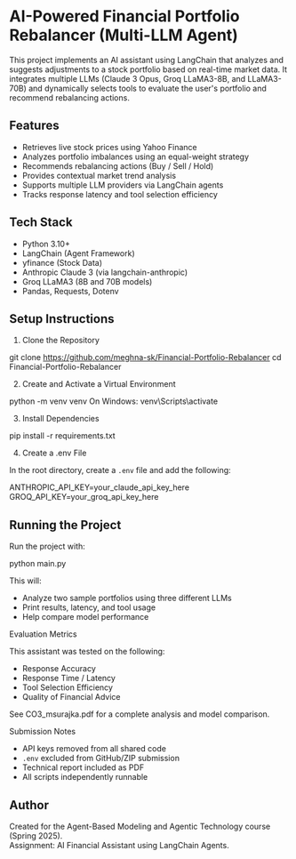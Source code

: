 # AI-Powered Financial Portfolio Rebalancer (Multi-LLM Agent)

This project implements an AI assistant using LangChain that analyzes and suggests adjustments to a stock portfolio based on real-time market data. It integrates multiple LLMs (Claude 3 Opus, Groq LLaMA3-8B, and LLaMA3-70B) and dynamically selects tools to evaluate the user's portfolio and recommend rebalancing actions.

## Features

- Retrieves live stock prices using Yahoo Finance
- Analyzes portfolio imbalances using an equal-weight strategy
- Recommends rebalancing actions (Buy / Sell / Hold)
- Provides contextual market trend analysis
- Supports multiple LLM providers via LangChain agents
- Tracks response latency and tool selection efficiency

## Tech Stack

- Python 3.10+
- LangChain (Agent Framework)
- yfinance (Stock Data)
- Anthropic Claude 3 (via langchain-anthropic)
- Groq LLaMA3 (8B and 70B models)
- Pandas, Requests, Dotenv

## Setup Instructions

1. Clone the Repository

git clone https://github.com/meghna-sk/Financial-Portfolio-Rebalancer
cd Financial-Portfolio-Rebalancer

2. Create and Activate a Virtual Environment

python -m venv venv
On Windows: venv\Scripts\activate

3. Install Dependencies

pip install -r requirements.txt

4. Create a .env File

In the root directory, create a `.env` file and add the following:

ANTHROPIC_API_KEY=your_claude_api_key_here
GROQ_API_KEY=your_groq_api_key_here

## Running the Project

Run the project with:

python main.py

This will:
- Analyze two sample portfolios using three different LLMs
- Print results, latency, and tool usage
- Help compare model performance

Evaluation Metrics

This assistant was tested on the following:
- Response Accuracy
- Response Time / Latency
- Tool Selection Efficiency
- Quality of Financial Advice

See CO3_msurajka.pdf for a complete analysis and model comparison.

Submission Notes

- API keys removed from all shared code
- `.env` excluded from GitHub/ZIP submission
- Technical report included as PDF
- All scripts independently runnable

## Author
Created for the Agent-Based Modeling and Agentic Technology course (Spring 2025).  
Assignment: AI Financial Assistant using LangChain Agents.